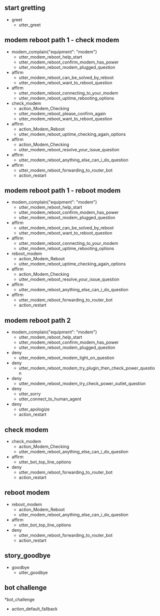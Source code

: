 ## start gretting
* greet
  - utter_greet

## modem reboot path 1 - check modem
* modem_complain{"equipment": "modem"}
  - utter_modem_reboot_help_start
  - utter_modem_reboot_confirm_modem_has_power
  - utter_modem_reboot_modem_plugged_question
* affirm
  - utter_modem_reboot_can_be_solved_by_reboot
  - utter_modem_reboot_want_to_reboot_question
* affirm
  - utter_modem_reboot_connecting_to_your_modem
  - utter_modem_reboot_uptime_rebooting_options
* check_modem
  - action_Modem_Checking
  - utter_modem_reboot_please_confirm_again
  - utter_modem_reboot_want_to_reboot_question
* affirm
  - action_Modem_Reboot
  - utter_modem_reboot_uptime_checking_again_options
* affirm
  - action_Modem_Checking
  - utter_modem_reboot_resolve_your_issue_question
* affirm
  - utter_modem_reboot_anything_else_can_i_do_question
* affirm 
  - utter_modem_reboot_forwarding_to_router_bot
  - action_restart

## modem reboot path 1 - reboot modem
* modem_complain{"equipment": "modem"}
  - utter_modem_reboot_help_start
  - utter_modem_reboot_confirm_modem_has_power
  - utter_modem_reboot_modem_plugged_question
* affirm
  - utter_modem_reboot_can_be_solved_by_reboot
  - utter_modem_reboot_want_to_reboot_question
* affirm
  - utter_modem_reboot_connecting_to_your_modem
  - utter_modem_reboot_uptime_rebooting_options
* reboot_modem
  - action_Modem_Reboot
  - utter_modem_reboot_uptime_checking_again_options
* affirm
  - action_Modem_Checking
  - utter_modem_reboot_resolve_your_issue_question
* affirm
  - utter_modem_reboot_anything_else_can_i_do_question
* affirm 
  - utter_modem_reboot_forwarding_to_router_bot
  - action_restart

## modem reboot path 2
* modem_complain{"equipment": "modem"}
  - utter_modem_reboot_help_start
  - utter_modem_reboot_confirm_modem_has_power
  - utter_modem_reboot_modem_plugged_question
* deny
  - utter_modem_reboot_modem_light_on_question
* deny
  - utter_modem_reboot_modem_try_plugin_then_check_power_question
* deny
  - utter_modem_reboot_modem_try_check_power_outlet_question
* deny
  - utter_sorry
  - utter_connect_to_human_agent
* deny
  - utter_apologize
  - action_restart

## check modem
* check_modem
  - action_Modem_Checking
  - utter_modem_reboot_anything_else_can_i_do_question
* affirm 
  - utter_bot_top_line_options
* deny
  - utter_modem_reboot_forwarding_to_router_bot
  - action_restart

## reboot modem
* reboot_modem
  - action_Modem_Reboot
  - utter_modem_reboot_anything_else_can_i_do_question
* affirm 
  - utter_bot_top_line_options
* deny
  - utter_modem_reboot_forwarding_to_router_bot
  - action_restart

## story_goodbye
* goodbye
    - utter_goodbye

## bot challenge
*bot_challenge
  - action_default_fallback